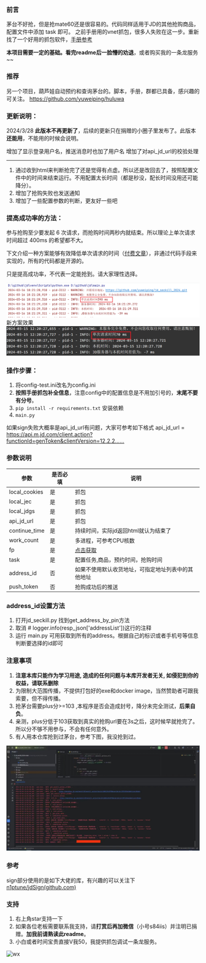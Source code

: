 ### 前言

茅台不好抢，但是抢mate60还是很容易的。代码同样适用于JD的其他抢购商品，配置文件中添加 task 即可。
之前手册用的vnet抓包，很多人失败在这一步。重新找了一个好用的抓包软件，[手册参考](https://blog.auto100.org/posts/fd7cb838/)

**本项目需要一定的基础。看完readme后一脸懵的劝退**，或者购买我的一条龙服务~~

### 推荐
另一个项目，葫芦娃自动预约和查询茅台的。脚本，手册，群都已具备，感兴趣的可关注。
https://github.com/yuweiping/huluwa

### 更新说明：
2024/3/28  **此版本不再更新了**，后续的更新只在捐赠的小圈子里发布了。此版本**还能用**，不能用的时候会说明。

增加了显示登录用户名，推送消息时也加了用户名
增加了对api_jd_url的校验处理

---
1. 通过收到html来判断抢完了还是觉得有点虚。所以还是改回去了，按照配置文件中的时间来结束运行。不用配置太长时间（都是秒没，配长时间没用还可能降分）。
2. 增加了抢购失败也发送通知
3. 增加了一些配置参数的判断，更友好一些吧


### 提高成功率的方法：
参与抢购至少要发起 6 次请求，而抢购时间两秒内就结束。所以理论上单次请求时间超过 400ms 的希望都不大。

下文介绍一种方案能够有效降低单次请求的时间（[付费文章](https://mp.weixin.qq.com/s?__biz=Mzg4NzYzMDQxMg==&mid=2247483727&idx=1&sn=efc36be1ba86da0c0af611b0ba570e8c&chksm=cf863e6cf8f1b77a4e2a93cb43b2912f3f72baa65f5dc277bce8b95a43bbecbd7eb6be8b5e9f#rd)），非通过代码手段来实现的，所有的代码都是开源的。

只是提高成功率，不代表一定能抢到。请大家理性选择。

<img src=".\doc\img1.png"  />
新方案效果
<img src=".\doc\img2.png"  />

### 操作步骤：
1. 将config-test.ini改名为config.ini
2. **按照手册抓包补全信息**，注意config中的配置信息是不用加引号的，**末尾不要有分号**。
3. `pip install -r requirements.txt` 安装依赖
4. `main.py`

如果sign失败大概率是api_jd_url有问题，大家可参考如下格式
api_jd_url = https://api.m.jd.com/client.action?functionId=genToken&clientVersion=12.2.2……

### 参数说明

| 参数            | 是否必填 | 说明                                  |
|---------------|------|-------------------------------------|
| local_cookies | 是    | 抓包                                  |
| local_jec     | 是    | 抓包                                  |
| local_jdgs    | 是    | 抓包                                  |
| api_jd_url    | 是    | 抓包                                  |
| continue_time | 是    | 持续时间，实际jd返回html就认为结束了               |
| work_count    | 是    | 多进程，可参考CPU核数                        |
| fp            | 是    | [点击获取](https://blog.auto100.org/jd) |
| task          | 是    | 配置任务,商品，预约时间，抢购时间                   |
| address_id    | 否    | 如果不使用默认收货地址，可指定地址列表中的其他地址           |
| push_token    | 否    | 抢购成功后的推送                            |

### address_id设置方法
1. 打开jd_seckill.py 找到get_address_by_pin方法
2. 取消 # logger.info(resp_json['addressList'])这行的注释
3. 运行 main.py 可用获取到所有的address。根据自己的标识或者手机号等信息判断要选择的id即可

### 注意事项
1. **注意本库只能作为学习用途, 造成的任何问题与本库开发者无关, 如侵犯到你的权益，请联系删除**
2. 为限制大范围传播，不提供打包好的exe和docker image，当然赞助者可跟我索要，但不得传播。
3. 抢茅台需要plus分>=103 ,本程序是否会造成封号，降分未完全测试，**后果自负**。
4. 亲测，plus分低于103获取到真实的抢购url要在3s之后，这时候早就抢完了。所以分不够不用参与，不会有任何意外。
5. 有人用本仓库抢到过茅台，参考下图，我没抢到过。

<img src=".\doc\微信图片_20240224112038.jpg"  />

### 参考
sign部分使用的是如下大佬的库，有兴趣的可以关注下
[n1ptune/jdSign(github.com)](https://github.com/n1ptune/jdSign)


### 支持
1. 右上角star支持一下
2. 如果各位老板需要联系我支持，请**打赏后再加微信**（小号s84iis）并注明已捐赠。**加我前请熟读此readme**。
3. 小白或者时间宝贵直接V我50，我提供抓包调试一条龙服务。

<img src="https://www.freeimg.cn/i/2024/02/19/65d34bf6d9958.png" alt="wx"  />

